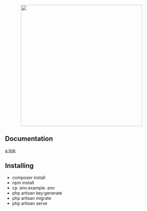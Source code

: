 <p align="center"><a href="https://laravel.com" target="_blank"><img src="https://raw.githubusercontent.com/laravel/art/master/logo-lockup/5%20SVG/2%20CMYK/1%20Full%20Color/laravel-logolockup-cmyk-red.svg" width="400"></a></p>

## Documentation
[a link]([https://github.com/user/repo/blob/branch/other_file.md](https://github.com/Ayman-99/digitalgate/blob/master/Digital%20Gate%20doc.pdf))

## Installing

- composer install
- npm install
- cp .env.example .env
- php artisan key:generate
- php artisan migrate
- php artisan serve


